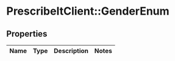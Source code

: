 # PrescribeItClient::GenderEnum

## Properties
Name | Type | Description | Notes
------------ | ------------- | ------------- | -------------

